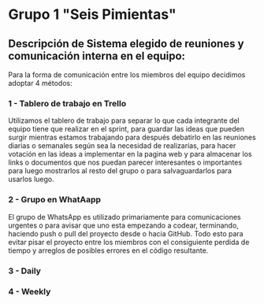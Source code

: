 # **Grupo 1 "Seis Pimientas"**

## **Descripción de Sistema elegido de reuniones y comunicación interna en el equipo:**

Para la forma de comunicación entre los miembros del equipo decidimos adoptar 4 métodos:

### 1 - Tablero de trabajo en Trello ### 

Utilizamos el tablero de trabajo para separar lo que cada integrante del equipo tiene que realizar en el sprint, para guardar las ideas que pueden surgir mientras estamos trabajando para después debatirlo en las reuniones diarias o semanales según sea la necesidad de realizarías, para hacer votación en las ideas a implementar en la pagina web y para almacenar los links o documentos que nos puedan parecer interesantes o importantes para luego mostrarlos al resto del grupo o para salvaguardarlos para usarlos luego.


### 2 - Grupo en WhatAapp ###

El grupo de WhatsApp es utilizado primariamente para comunicaciones urgentes o para avisar que uno esta empezando a codear, terminando, haciendo push o pull del proyecto desde o hacia GitHub. Todo esto para evitar pisar el proyecto entre los miembros con el consiguiente perdida de tiempo y arreglos de posibles errores en el código resultante.


### 3 - Daily ###



### 4 - Weekly ###